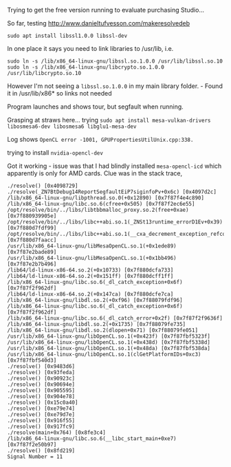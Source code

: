 Trying to get the free version running to evaluate purchasing Studio...

So far, testing http://www.danieltufvesson.com/makeresolvedeb

```
sudo apt install libssl1.0.0 libssl-dev
```
In one place it says you need to link libraries to /usr/lib, i.e.
```
sudo ln -s /lib/x86_64-linux-gnu/libssl.so.1.0.0 /usr/lib/libssl.so.10
sudo ln -s /lib/x86_64-linux-gnu/libcrypto.so.1.0.0 /usr/lib/libcrypto.so.10
```

However I'm not seeing a `libssl.so.1.0.0` in my main library folder. - Found it in /usr/lib/x86* so links not needed

Program launches and shows tour, but segfault when running.

Grasping at straws here... trying `sudo apt install mesa-vulkan-drivers libosmesa6-dev libosmesa6 libglu1-mesa-dev`

Log shows `OpenCL error -1001, GPUPropertiesUtilUnix.cpp:338.`

trying to install `nvidia-opencl-dev`

Got it working - issue was that I had blindly installed `mesa-opencl-icd` which apparently is only for AMD cards. Clue was in the stack trace, 

```
./resolve() [0x4098729]
./resolve(_ZN7BtDebug14ReportSegfaultEiP7siginfoPv+0x6c) [0x4097d2c]
/lib/x86_64-linux-gnu/libpthread.so.0(+0x12890) [0x7f87f4e4c890]
/lib/x86_64-linux-gnu/libc.so.6(cfree+0x505) [0x7f87f2ec6e55]
/opt/resolve/bin/../libs/libtbbmalloc_proxy.so.2(free+0xae) [0x7f880939905e]
/opt/resolve/bin/../libs/libc++abi.so.1(_ZNSt13runtime_errorD1Ev+0x39) [0x7f880d7fdf99]
/opt/resolve/bin/../libs/libc++abi.so.1(__cxa_decrement_exception_refcount+0x1c) [0x7f880d7faacc]
/usr/lib/x86_64-linux-gnu/libMesaOpenCL.so.1(+0x1ede89) [0x7f87e2bade89]
/usr/lib/x86_64-linux-gnu/libMesaOpenCL.so.1(+0x1bb496) [0x7f87e2b7b496]
/lib64/ld-linux-x86-64.so.2(+0x10733) [0x7f880dcfa733]
/lib64/ld-linux-x86-64.so.2(+0x151ff) [0x7f880dcff1ff]
/lib/x86_64-linux-gnu/libc.so.6(_dl_catch_exception+0x6f) [0x7f87f2f962df]
/lib64/ld-linux-x86-64.so.2(+0x147ca) [0x7f880dcfe7ca]
/lib/x86_64-linux-gnu/libdl.so.2(+0xf96) [0x7f88079fdf96]
/lib/x86_64-linux-gnu/libc.so.6(_dl_catch_exception+0x6f) [0x7f87f2f962df]
/lib/x86_64-linux-gnu/libc.so.6(_dl_catch_error+0x2f) [0x7f87f2f9636f]
/lib/x86_64-linux-gnu/libdl.so.2(+0x1735) [0x7f88079fe735]
/lib/x86_64-linux-gnu/libdl.so.2(dlopen+0x71) [0x7f88079fe051]
/usr/lib/x86_64-linux-gnu/libOpenCL.so.1(+0x423f) [0x7f87fbf5323f]
/usr/lib/x86_64-linux-gnu/libOpenCL.so.1(+0x438d) [0x7f87fbf5338d]
/usr/lib/x86_64-linux-gnu/libOpenCL.so.1(+0x48da) [0x7f87fbf538da]
/usr/lib/x86_64-linux-gnu/libOpenCL.so.1(clGetPlatformIDs+0xc3) [0x7f87fbf540d3]
./resolve() [0x9483d6]
./resolve() [0x93feda]
./resolve() [0x90923c]
./resolve() [0x90694e]
./resolve() [0x905595]
./resolve() [0x904e78]
./resolve() [0x15c0a40]
./resolve() [0xe79e74]
./resolve() [0xe79d7e]
./resolve() [0x916f55]
./resolve() [0x917fc9]
./resolve(main+0x764) [0x8fe3c4]
/lib/x86_64-linux-gnu/libc.so.6(__libc_start_main+0xe7) [0x7f87f2e50b97]
./resolve() [0x8fd219]
Signal Number = 11
```
